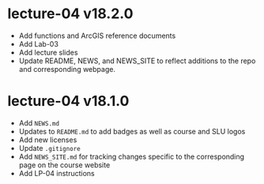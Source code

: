 # lecture-04 v18.2.0

* Add functions and ArcGIS reference documents
* Add Lab-03
* Add lecture slides
* Update README, NEWS, and NEWS_SITE to reflect additions to the repo and corresponding webpage.

# lecture-04 v18.1.0

* Add `NEWS.md`
* Updates to `README.md` to add badges as well as course and SLU logos
* Add new licenses
* Update `.gitignore`
* Add `NEWS_SITE.md` for tracking changes specific to the corresponding page on the course website
* Add LP-04 instructions
